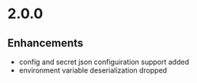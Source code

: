 # 2.0.0

## Enhancements

- config and secret json configuiration support added
- environment variable deserialization dropped